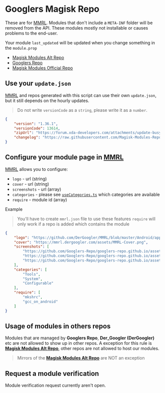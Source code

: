 [MMRL]: https://github.com/DerGoogler/MMRL

# Googlers Magisk Repo

These are for [MMRL][MMRL]. Modules that don't include a `META-INF` folder will be removed from the API. These modules mostly not installable or causes problems to the end-user.

Your module `last_updated` will be updated when you change something in the `module.prop`

- [Magisk Modules Alt Repo](https://api.mmrl.dergoogler.com/json/mmar.json)
- [Googlers Repo](https://api.mmrl.dergoogler.com/json/gmr.json)
- [Magisk Modules Official Repo](https://api.mmrl.dergoogler.com/json/mmr.json)

## Use your `update.json`

[MMRL][MMRL] and repos generated with this script can use their own `update.json`, but it still depends on the hourly updates.

> Do not write `versionCode` as a `string`, please write it as a `number`.

```json
{
    "version": "1.36.1",
    "versionCode": 13614,
    "zipUrl": "https://forum.xda-developers.com/attachments/update-busybox-installer-v1-36-1-all-signed-zip.6000117/",
    "changelog": "https://raw.githubusercontent.com/Magisk-Modules-Repo/busybox-ndk/master/README.md"
}
```

## Configure your module page in [MMRL][MMRL]

[MMRL][MMRL] allows you to configure:

- `logo` - url (string)
- `cover` - url (string)
- `screenshots` - url (array)
- `categories` - please see [`useCategories.ts`](https://github.com/DerGoogler/MMRL/blob/master/Website/src/hooks/useCategories.ts) which categories are available
- `require` - module id (array)

Example

> You'll have to create `mmrl.json` file to use these features
> `require` will only work if a repo is added which contains the module

```json
{
    "logo": "https://github.com/DerGoogler/MMRL/blob/master/Android/app/src/main/ic_launcher-playstore.png?raw=true",
    "cover": "https://mmrl.dergoogler.com/assets/MMRL-Cover.png",
    "screenshots": [
        "https://github.com/Googlers-Repo/googlers-repo.github.io/assets/54764558/f5b7d396-781e-463a-b4ed-dc345cc15ba3I",
        "https://github.com/Googlers-Repo/googlers-repo.github.io/assets/54764558/0a03c54a-3064-4ed0-a69b-90db437bd9f0",
        "https://github.com/Googlers-Repo/googlers-repo.github.io/assets/54764558/8fbc9621-fe85-4b66-8070-271599f87d38"
    ],
    "categories": [
        "Tools",
        "System",
        "Configurable"
    ],
    "require": [
        "mkshrc",
        "gcc_on_android"
    ]
}
```

## Usage of modules in others repos

Modules that are managed by **Googlers Repo**, **Der_Googler (DerGoogler)** etc are not allowed to show up in other repos. A exception for this rule is [**Magisk Modules Alt Repo**](https://github.com/Magisk-Modules-Alt-Repo), other repos are not allowed to host our modules.

> Mirrors of the [**Magisk Modules Alt Repo**](https://github.com/Magisk-Modules-Alt-Repo) are NOT an exception

## Request a module verification

Module verification request currently aren't open. 
